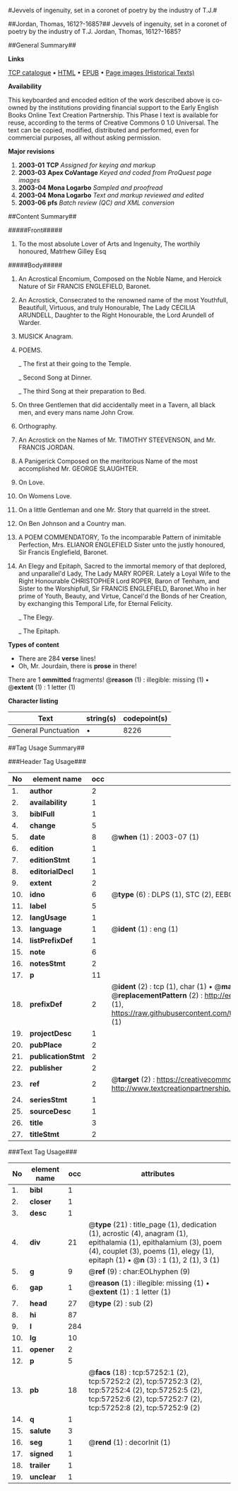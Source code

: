 #Jevvels of ingenuity, set in a coronet of poetry by the industry of T.J.#

##Jordan, Thomas, 1612?-1685?##
Jevvels of ingenuity, set in a coronet of poetry by the industry of T.J.
Jordan, Thomas, 1612?-1685?

##General Summary##

**Links**

[TCP catalogue](http://www.ota.ox.ac.uk/tcp/)  • 
[HTML](http://tei.it.ox.ac.uk/tcp/Texts-HTML/free/A46/A46247.html)  • 
[EPUB](http://tei.it.ox.ac.uk/tcp/Texts-EPUB/free/A46/A46247.epub) • 
[Page images (Historical Texts)](https://data.historicaltexts.jisc.ac.uk/view?pubId=eebo-12253763e&pageId=eebo-12253763e-57252-1)

**Availability**

This keyboarded and encoded edition of the
	       work described above is co-owned by the institutions
	       providing financial support to the Early English Books
	       Online Text Creation Partnership. This Phase I text is
	       available for reuse, according to the terms of Creative
	       Commons 0 1.0 Universal. The text can be copied,
	       modified, distributed and performed, even for
	       commercial purposes, all without asking permission.

**Major revisions**

1. __2003-01__ __TCP__ *Assigned for keying and markup*
1. __2003-03__ __Apex CoVantage__ *Keyed and coded from ProQuest page images*
1. __2003-04__ __Mona Logarbo__ *Sampled and proofread*
1. __2003-04__ __Mona Logarbo__ *Text and markup reviewed and edited*
1. __2003-06__ __pfs__ *Batch review (QC) and XML conversion*

##Content Summary##

#####Front#####

1. To the most absolute Lover of Arts and Ingenuity, The worthily honoured, Matrhew Gilley Esq

#####Body#####

1. An Acrostical Encomium, Composed on the Noble Name, and Heroick Nature of Sir FRANCIS ENGLEFIELD, Baronet.

1. An Acrostick, Consecrated to the renowned name of the most Youthfull, Beautifull, Virtuous, and truly Honourable, The Lady CECILIA ARUNDELL, Daughter to the Right Honourable, the Lord Arundell of Warder.

1. MUSICK Anagram.

1. POEMS.

    _ The first at their going to the Temple.

    _ Second Song at Dinner.

    _ The third Song at their preparation to Bed.

1. On three Gentlemen that did accidentally meet in a Tavern, all black men, and every mans name John Crow.

1. Orthography.

1. An Acrostick on the Names of Mr. TIMOTHY STEEVENSON, and Mr. FRANCIS JORDAN.

1. A Panigerick Composed on the meritorious Name of the most accomplished Mr. GEORGE SLAUGHTER.

1. On Love.

1. On Womens Love.

1. On a little Gentleman and one Mr. Story that quarreld in the street.

1. On Ben Johnson and a Country man.

1. A POEM COMMENDATORY, To the incomparable Pattern of inimitable Perfection, Mrs. ELIANOR ENGLEFIELD Sister unto the justly honoured, Sir Francis Englefield, Baronet.

1. An Elegy and Epitaph, Sacred to the immortal memory of that deplored, and unparallel'd Lady, The Lady MARY ROPER.
Lately a Loyal Wife to the Right Honourable CHRISTOPHER Lord ROPER, Baron of Tenham, and Sister to the Worshipfull, Sir FRANCIS ENGLEFIELD, Baronet.Who in her prime of Youth, Beauty, and Virtue, Cancel'd the Bonds of her Creation, by exchanging this Temporal Life, for Eternal Felicity.

    _ The Elegy.

    _ The Epitaph.

**Types of content**

  * There are 284 **verse** lines!
  * Oh, Mr. Jourdain, there is **prose** in there!

There are 1 **ommitted** fragments! 
 @__reason__ (1) : illegible: missing (1)  •  @__extent__ (1) : 1 letter (1)

**Character listing**


|Text|string(s)|codepoint(s)|
|---|---|---|
|General Punctuation|•|8226|

##Tag Usage Summary##

###Header Tag Usage###

|No|element name|occ|attributes|
|---|---|---|---|
|1.|__author__|2||
|2.|__availability__|1||
|3.|__biblFull__|1||
|4.|__change__|5||
|5.|__date__|8| @__when__ (1) : 2003-07 (1)|
|6.|__edition__|1||
|7.|__editionStmt__|1||
|8.|__editorialDecl__|1||
|9.|__extent__|2||
|10.|__idno__|6| @__type__ (6) : DLPS (1), STC (2), EEBO-CITATION (1), OCLC (1), VID (1)|
|11.|__label__|5||
|12.|__langUsage__|1||
|13.|__language__|1| @__ident__ (1) : eng (1)|
|14.|__listPrefixDef__|1||
|15.|__note__|6||
|16.|__notesStmt__|2||
|17.|__p__|11||
|18.|__prefixDef__|2| @__ident__ (2) : tcp (1), char (1)  •  @__matchPattern__ (2) : ([0-9\-]+):([0-9IVX]+) (1), (.+) (1)  •  @__replacementPattern__ (2) : http://eebo.chadwyck.com/downloadtiff?vid=$1&page=$2 (1), https://raw.githubusercontent.com/textcreationpartnership/Texts/master/tcpchars.xml#$1 (1)|
|19.|__projectDesc__|1||
|20.|__pubPlace__|2||
|21.|__publicationStmt__|2||
|22.|__publisher__|2||
|23.|__ref__|2| @__target__ (2) : https://creativecommons.org/publicdomain/zero/1.0/ (1), http://www.textcreationpartnership.org/docs/. (1)|
|24.|__seriesStmt__|1||
|25.|__sourceDesc__|1||
|26.|__title__|3||
|27.|__titleStmt__|2||


###Text Tag Usage###

|No|element name|occ|attributes|
|---|---|---|---|
|1.|__bibl__|1||
|2.|__closer__|1||
|3.|__desc__|1||
|4.|__div__|21| @__type__ (21) : title_page (1), dedication (1), acrostic (4), anagram (1), epithalamia (1), epithalamium (3), poem (4), couplet (3), poems (1), elegy (1), epitaph (1)  •  @__n__ (3) : 1 (1), 2 (1), 3 (1)|
|5.|__g__|9| @__ref__ (9) : char:EOLhyphen (9)|
|6.|__gap__|1| @__reason__ (1) : illegible: missing (1)  •  @__extent__ (1) : 1 letter (1)|
|7.|__head__|27| @__type__ (2) : sub (2)|
|8.|__hi__|87||
|9.|__l__|284||
|10.|__lg__|10||
|11.|__opener__|2||
|12.|__p__|5||
|13.|__pb__|18| @__facs__ (18) : tcp:57252:1 (2), tcp:57252:2 (2), tcp:57252:3 (2), tcp:57252:4 (2), tcp:57252:5 (2), tcp:57252:6 (2), tcp:57252:7 (2), tcp:57252:8 (2), tcp:57252:9 (2)|
|14.|__q__|1||
|15.|__salute__|3||
|16.|__seg__|1| @__rend__ (1) : decorInit (1)|
|17.|__signed__|1||
|18.|__trailer__|1||
|19.|__unclear__|1||
